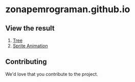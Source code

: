 # zonapemrograman.github.io

## View the result
1. [Tree](https://zonapemrograman.github.io/tree.html)
2. [Sprite Animation](https://zonapemrograman.github.io/sprite-animation/index.html)

## Contributing
We'd love that you contribute to the project. 